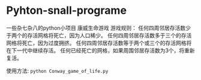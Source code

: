 # Pyhton-snall-programe
一些杂七杂八的python小项目
康威生命游戏
游戏规则：
任何四周邻居存活数少于两个的存活网格将死亡，因为人口稀少。
任何四周邻居存活数多于三个的存活网格将死亡，因为过度拥挤。
任何四周邻居存活数等于两个或三个的存活网格将在下一代中继续存活。
任何已经死亡的网格，如果周围邻居存活数为3个，将重新复活。

使用方法:
```python Conway_game_of_life.py```
